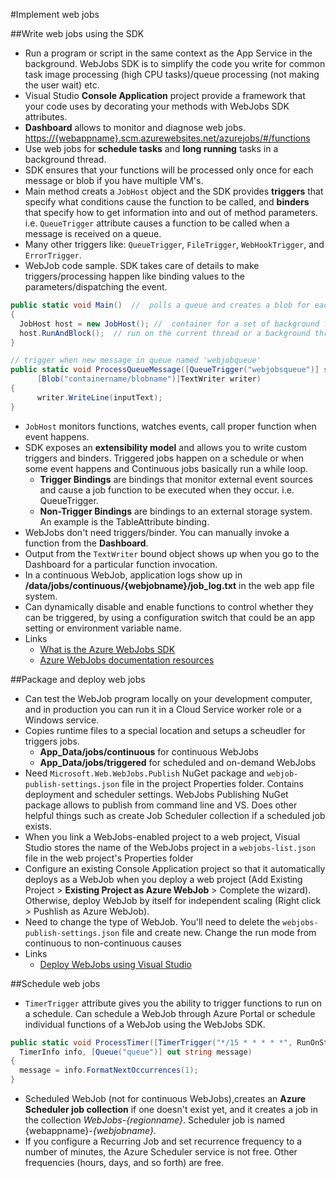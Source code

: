 #Implement web jobs

##Write web jobs using the SDK
  * Run a program or script in the same context as the App Service in the background. WebJobs SDK is to simplify the code you write for common task image processing (high CPU tasks)/queue processing (not making the user wait) etc.
  * Visual Studio __Console Application__ project provide a framework that your code uses by decorating your methods with WebJobs SDK attributes.
  * __Dashboard__ allows to monitor and diagnose web jobs. <https://{webappname}.scm.azurewebsites.net/azurejobs/#/functions>
  * Use web jobs for __schedule tasks__ and __long running__ tasks in a background thread.
  * SDK ensures that your functions will be processed only once for each message or blob if you have multiple VM's.
  * Main method creats a `JobHost` object and the SDK provides __triggers__ that specify what conditions cause the function to be called, and __binders__ that specify how to get information into and out of method parameters. i.e. `QueueTrigger` attribute causes a function to be called when a message is received on a queue.
  * Many other triggers like: `QueueTrigger`, `FileTrigger`, `WebHookTrigger`, and `ErrorTrigger`.
  * WebJob code sample. SDK takes care of details to make triggers/processing happen like binding values to the parameters/dispatching the event.
  ```c#
  public static void Main()  //  polls a queue and creates a blob for each message
  {
    JobHost host = new JobHost(); //  container for a set of background functions
    host.RunAndBlock();  // run on the current thread or a background thread. Current thread in this case.
  }

  // trigger when new message in queue named 'webjobqueue'
  public static void ProcessQueueMessage([QueueTrigger("webjobsqueue")] string inputText, 
        [Blob("containername/blobname")]TextWriter writer)
  {
        writer.WriteLine(inputText);
  }
  ```

  * `JobHost` monitors functions, watches events, call proper function when event happens.
  * SDK exposes an __extensibility model__ and allows you to write custom triggers and binders. Triggered jobs happen on a schedule or when some event happens and Continuous jobs basically run a while loop.
  	- __Trigger Bindings__ are bindings that monitor external event sources and cause a job function to be executed when they occur. i.e. QueueTrigger.
  	- __Non-Trigger Bindings__ are bindings to an external storage system. An example is the TableAttribute binding.
  * WebJobs don't need triggers/binder. You can manually invoke a function from the __Dashboard__.
  * Output from the `TextWriter` bound object shows up when you go to the Dashboard for a particular function invocation.
  * In a continuous WebJob, application logs show up in __/data/jobs/continuous/{webjobname}/job_log.txt__ in the web app file system.
  * Can dynamically disable and enable functions to control whether they can be triggered, by using a configuration switch that could be an app setting or environment variable name.
  * Links
  	- [What is the Azure WebJobs SDK](https://azure.microsoft.com/en-us/documentation/articles/websites-dotnet-webjobs-sdk)
  	- [Azure WebJobs documentation resources](https://azure.microsoft.com/en-us/documentation/articles/websites-webjobs-resources/)

##Package and deploy web jobs 
  * Can test the WebJob program locally on your development computer, and in production you can run it in a Cloud Service worker role or a Windows service.
  * Copies runtime files to a special location and setups a scheudler for triggers jobs.
  	- __App_Data/jobs/continuous__ for continuous WebJobs
  	- __App_Data/jobs/triggered__ for scheduled and on-demand WebJobs
  * Need `Microsoft.Web.WebJobs.Publish` NuGet package and `webjob-publish-settings.json` file in the project Properties folder. Contains deployment and scheduler settings. WebJobs Publishing NuGet package allows to publish from command line and VS. Does other helpful things such as create Job Scheduler collection if a scheduled job exists.
  * When you link a WebJobs-enabled project to a web project, Visual Studio stores the name of the WebJobs project in a `webjobs-list.json` file in the web project's Properties folder
  * Configure an existing Console Application project so that it automatically deploys as a WebJob when you deploy a web project (Add Existing Project > __Existing Project as Azure WebJob__ > Complete the wizard). Otherwise, deploy WebJob by itself for independent scaling (Right click > Pushlish as Azure WebJob).
  * Need to change the type of WebJob. You'll need to delete the `webjobs-publish-settings.json` file and create new. Change the run mode from continuous to non-continuous causes
  * Links
  	- [Deploy WebJobs using Visual Studio](https://azure.microsoft.com/en-us/documentation/articles/websites-dotnet-deploy-webjobs/)

##Schedule web jobs
  * `TimerTrigger` attribute gives you the ability to trigger functions to run on a schedule. Can schedule a WebJob through Azure Portal or schedule individual functions of a WebJob using the WebJobs SDK.
  ```c#
  public static void ProcessTimer([TimerTrigger("*/15 * * * * *", RunOnStartup = true)]
    TimerInfo info, [Queue("queue")] out string message)
  {
   	message = info.FormatNextOccurrences(1);
  }
  ```

  * Scheduled WebJob (not for continuous WebJobs),creates an __Azure Scheduler job collection__ if one doesn't exist yet, and it creates a job in the collection _WebJobs-{regionname}_. Scheduler job is named {webappname}-_{webjobname}_.
  * If you configure a Recurring Job and set recurrence frequency to a number of minutes, the Azure Scheduler service is not free. Other frequencies (hours, days, and so forth) are free.

